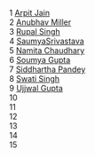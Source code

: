 1 [Arpit Jain](https://github.com/arpit456jain) <br>
2 [Anubhav Miller](https://github.com/mravtechinfo) <br>
3 [Rupal Singh](https://github.com/rupal121) <br>
4 [SaumyaSrivastava](https://github.com/SaumyaSrivastava-bot) <br>
5 [Namita Chaudhary](https://github.com/namita27) <br>
6 [Soumya Gupta](https://github.com/srhsoumya) <br>
7 [Siddhartha Pandey](https://github.com/Siddhartha2807) <br>
8 [Swati Singh](https://github.com/swati-singh909) <br>
9 [Ujjwal Gupta](https://github.com/Ujjawalgupta42) <br>
10 []() <br>
11 []() <br>
12 []() <br>
13 []() <br>
14 []() <br>
15 []() <br>
